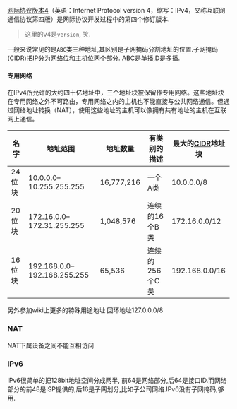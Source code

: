 [网际协议版本4](https://zh.wikipedia.org/zh-cn/IPv4)（英语：Internet Protocol version 4，缩写：IPv4，又称互联网通信协议第四版）是网际协议开发过程中的第四个修订版本.

> 这里的v4是`version`, 笑.

一般来说常见的是`ABC`类三种地址,其区别是子网掩码分割地址的位置.子网掩码(CIDR)把IP分为网络位和主机位两个部分.
ABC是单播,D是多播.

#### 专用网络
在IPv4所允许的大约四十亿地址中，三个地址块被保留作专用网络。这些地址块在专用网络之外不可路由，专用网络之内的主机也不能直接与公共网络通信。但通过网络地址转换（NAT），使用这些地址的主机可以像拥有共有地址的主机在互联网上通信。

| 名字   | 地址范围                    | 地址数量   | 有类别的描述   | 最大的[CIDR](https://zh.wikipedia.org/wiki/CIDR)地址块 |
| ------ | --------------------------- | ---------- | -------------- | ------------------------------------------------------ |
| 24位块 | 10.0.0.0–10.255.255.255     | 16,777,216 | 一个A类        | 10.0.0.0/8                                             |
| 20位块 | 172.16.0.0–172.31.255.255   | 1,048,576  | 连续的16个B类  | 172.16.0.0/12                                          |
| 16位块 | 192.168.0.0–192.168.255.255 | 65,536     | 连续的256个C类 | 192.168.0.0/16                                         |

另外参加wiki上更多的特殊用途地址
回环地址127.0.0.0/8

### NAT
NAT下属设备之间不能互相访问

### IPv6
IPv6很简单的把128bit地址空间分成两半, 前64是网络部分,后64是接口ID.而网络部分的前48是ISP提供的,后16是子网划分,比如子公司网络.IPv6没有子网掩码,够用.
